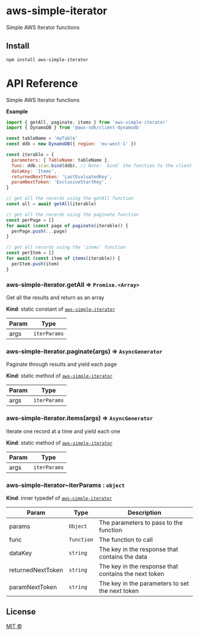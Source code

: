 # aws-simple-iterator

Simple AWS Iterator functions

## Install

```bash
npm install aws-simple-iterator
```

# API Reference

Simple AWS Iterator functions

**Example**

```js
import { getAll, paginate, items } from 'aws-simple-iterator'
import { DynamoDB } from '@aws-sdk/client-dynamodb'

const tableName = 'myTable'
const ddb = new DynamoDB({ region: 'eu-west-1' })

const iterable = {
  parameters: { TableName: tableName },
  func: ddb.scan.bind(ddb), // Note: `bind` the function to the client
  dataKey: 'Items',
  returnedNextToken: 'LastEvaluatedKey',
  paramNextToken: 'ExclusiveStartKey',
}

// get all the records using the getAll function
const all = await getAll(iterable)

// get all the records using the paginate function
const perPage = []
for await (const page of paginate(iterable)) {
  perPage.push(...page)
}

// get all records using the 'items' function
const perItem = []
for await (const item of items(iterable)) {
  perItem.push(item)
}
```

<a name="module_aws-simple-iterator.getAll"></a>

### aws-simple-iterator.getAll ⇒ <code>Promise.&lt;Array&gt;</code>

Get all the results and return as an array

**Kind**: static constant of [<code>aws-simple-iterator</code>](#module_aws-simple-iterator)

| Param | Type                    |
| ----- | ----------------------- |
| args  | <code>iterParams</code> |

<a name="module_aws-simple-iterator.paginate"></a>

### aws-simple-iterator.paginate(args) ⇒ <code>AsyncGenerator</code>

Paginate through results and yield each page

**Kind**: static method of [<code>aws-simple-iterator</code>](#module_aws-simple-iterator)

| Param | Type                    |
| ----- | ----------------------- |
| args  | <code>iterParams</code> |

<a name="module_aws-simple-iterator.items"></a>

### aws-simple-iterator.items(args) ⇒ <code>AsyncGenerator</code>

Iterate one record at a time and yield each one

**Kind**: static method of [<code>aws-simple-iterator</code>](#module_aws-simple-iterator)

| Param | Type                    |
| ----- | ----------------------- |
| args  | <code>iterParams</code> |

<a name="module_aws-simple-iterator..iterParams"></a>

### aws-simple-iterator~iterParams : <code>object</code>

**Kind**: inner typedef of [<code>aws-simple-iterator</code>](#module_aws-simple-iterator)

| Param             | Type                  | Description                                          |
| ----------------- | --------------------- | ---------------------------------------------------- |
| params            | <code>Object</code>   | The parameters to pass to the function               |
| func              | <code>function</code> | The function to call                                 |
| dataKey           | <code>string</code>   | The key in the response that contains the data       |
| returnedNextToken | <code>string</code>   | The key in the response that contains the next token |
| paramNextToken    | <code>string</code>   | The key in the parameters to set the next token      |

## License

[MIT ©](https://github.com/barneyparker/aws-simple-iterator/LICENSE)
